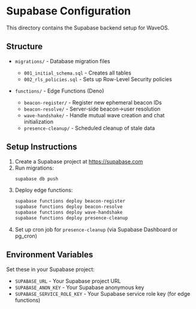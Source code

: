 # Supabase Configuration

This directory contains the Supabase backend setup for WaveOS.

## Structure

- `migrations/` - Database migration files
  - `001_initial_schema.sql` - Creates all tables
  - `002_rls_policies.sql` - Sets up Row-Level Security policies

- `functions/` - Edge Functions (Deno)
  - `beacon-register/` - Register new ephemeral beacon IDs
  - `beacon-resolve/` - Server-side beacon→user resolution
  - `wave-handshake/` - Handle mutual wave creation and chat initialization
  - `presence-cleanup/` - Scheduled cleanup of stale data

## Setup Instructions

1. Create a Supabase project at https://supabase.com
2. Run migrations:
   ```bash
   supabase db push
   ```
3. Deploy edge functions:
   ```bash
   supabase functions deploy beacon-register
   supabase functions deploy beacon-resolve
   supabase functions deploy wave-handshake
   supabase functions deploy presence-cleanup
   ```
4. Set up cron job for `presence-cleanup` (via Supabase Dashboard or pg_cron)

## Environment Variables

Set these in your Supabase project:
- `SUPABASE_URL` - Your Supabase project URL
- `SUPABASE_ANON_KEY` - Your Supabase anonymous key
- `SUPABASE_SERVICE_ROLE_KEY` - Your Supabase service role key (for edge functions)


